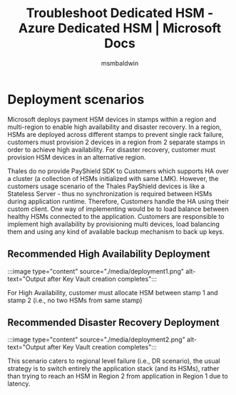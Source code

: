 ﻿---
title: Troubleshoot Dedicated HSM - Azure Dedicated HSM | Microsoft Docs
description: Overview of Azure Dedicated HSM provides key storage capabilities within Azure that meets FIPS 140-2 Level 3 certification
services: dedicated-hsm
author: msmbaldwin
manager: rkarlin
tags: azure-resource-manager

ms.service: key-vault
ms.workload: identity
ms.tgt_pltfrm: na
ms.topic: how-to
ms.custom: "mvc, seodec18"
ms.date: 03/25/2021
ms.author: keithp

#Customer intent: As an IT Pro, Decision maker I am looking for key storage capability within Azure Cloud that meets FIPS 140-2 Level 3 certification and that gives me exclusive access to the hardware.

---
# Deployment scenarios

Microsoft deploys payment HSM devices in stamps within a region and multi-region to enable high availability and disaster recovery. In a region, HSMs are deployed across different stamps to prevent single rack failure, customers must provision 2 devices in a region from 2 separate stamps in order to achieve high availability. For disaster recovery, customer must provision HSM devices in an alternative region.

Thales do no provide PayShield SDK to Customers which supports HA over a cluster (a collection of HSMs initialized with same LMK). However, the customers usage scenario of the Thales PayShield devices is like a Stateless Server - thus no synchronization is required between HSMs during application runtime. Therefore, Customers handle the HA using their custom client. One way of implementing would be to load balance between healthy HSMs connected to the application. Customers are responsible to implement high availability by provisioning multi devices, load balancing them and using any kind of available backup mechanism to back up keys.

## Recommended High Availability Deployment

:::image type="content" source="./media/deployment1.png" alt-text="Output after Key Vault creation completes":::
 
For High Availability, customer must allocate HSM between stamp 1 and stamp 2 (i.e., no two HSMs from same stamp)

## Recommended Disaster Recovery Deployment
 
:::image type="content" source="./media/deployment2.png" alt-text="Output after Key Vault creation completes":::

This scenario caters to regional level failure (i.e., DR scenario), the usual strategy is to switch entirely the application stack (and its HSMs), rather than trying to reach an HSM in Region 2 from application in Region 1 due to latency. 
